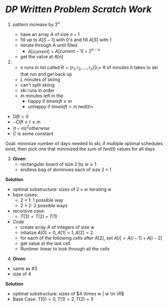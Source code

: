 # ***DP Written Problem Scratch Work***
1. pattern increase by $2^n$
    - have an array $A$ of size $n + 1$
    - fill up to $A[S - 1]$ with 0's and fill $A[S]$ with 1
    - iterate through A until filled
      - $A[current]$ = $A[current - 1] + 2^{n - s}$
    - get the value at $A[n]$

2. 
   - $n$ runs in list called $R = \{r_1, r_2,..., r_n\} | r_i =$ # of minutes it takes to ski that run and get back up
   - $L$ minutes of skiing
   - can't split skiing
   - ski runs in order
   - $m$ minutes left in the
     - happy if $time left \leq m$
     - unhappy if $time left > m$
  $twd(t) =$
  - $0 if t = 0$
  - $-C if t \leq t \leq m$
  - $(t-m)^2 otherwise$
  - $C$ is some constant

Goal: minimize number of days needed to ski; if multiple optimal schedules exist, then pick one that minimized the sum of $twd(t)$ values for all days

3. **Given**
   - rectangular board of size 2 by $w \geq 1$
   - endless bag of dominoes each of size $2 \times 1$
  
  **Solution**
  - optimal substructure: sizes of $2 \times w$ iterating w
  - base cases: 
    - $2 \times 1$: 1 possible way
    - $2 \times 2$: 2 possible ways
  - recursive case: 
    - $T(3) = T(2) + T(1)$
  - *Code*
    - create array $A$ of integers of size w
    - intialize $A[0] = 0, A[1] = 1, A[2] = 2$
    - for each of the following cells after $A[2]$, set $A[i] = A[i - 1] + A[i - 2]$
    - get value at the last cell
    - Runtime: linear to look through all the cells

4. **Given**
- same as #3
- size of 4

**Solution**
- optimal substructure: sizes of $4 \times w | w \in \R$
- Base Case: $T(0) = 0, T(1) = 2, T(2) = 5$
    
   